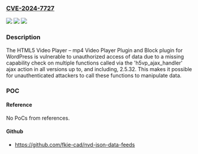 ### [CVE-2024-7727](https://cve.mitre.org/cgi-bin/cvename.cgi?name=CVE-2024-7727)
![](https://img.shields.io/static/v1?label=Product&message=HTML5%20Video%20Player%20%E2%80%93%20mp4%20Video%20Player%20Plugin%20and%20Block&color=blue)
![](https://img.shields.io/static/v1?label=Version&message=*%3C%3D%202.5.32%20&color=brighgreen)
![](https://img.shields.io/static/v1?label=Vulnerability&message=CWE-862%20Missing%20Authorization&color=brighgreen)

### Description

The HTML5 Video Player – mp4 Video Player Plugin and Block plugin for WordPress is vulnerable to unauthorized access of data due to a missing capability check on multiple functions called via the 'h5vp_ajax_handler' ajax action in all versions up to, and including, 2.5.32. This makes it possible for unauthenticated attackers to call these functions to manipulate data.

### POC

#### Reference
No PoCs from references.

#### Github
- https://github.com/fkie-cad/nvd-json-data-feeds

